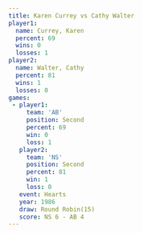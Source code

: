 ```yaml
---
title: Karen Currey vs Cathy Walter
player1:             
  name: Currey, Karen
  percent: 69        
  wins: 0            
  losses: 1          
player2:             
  name: Walter, Cathy
  percent: 81        
  wins: 1            
  losses: 0          
games:
 - player1:          
     team: 'AB'      
     position: Second
     percent: 69     
     win: 0          
     loss: 1         
   player2:          
     team: 'NS'      
     position: Second
     percent: 81     
     win: 1          
     loss: 0         
   event: Hearts        
   year: 1986           
   draw: Round Robin(15)
   score: NS 6 - AB 4   
---
```

